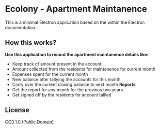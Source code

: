 # Ecolony - Apartment Maintanence

This is a minimal Electron application based on the within the Electron documentation.

## How this works?

**Use this application to record the apartment maintanence details like:**
- Keep track of amount present in the account
- Amount collected from the residents for maintanence for current month
- Expenses spent for the current month
- New balance after tallying the accounts for this month
- Carry over the current closing balance to next month
**Reports**
- Get the report for any month for the previous two years
- Get signed off by the residents for account tallied

## License

[CC0 1.0 (Public Domain)](LICENSE.md)
